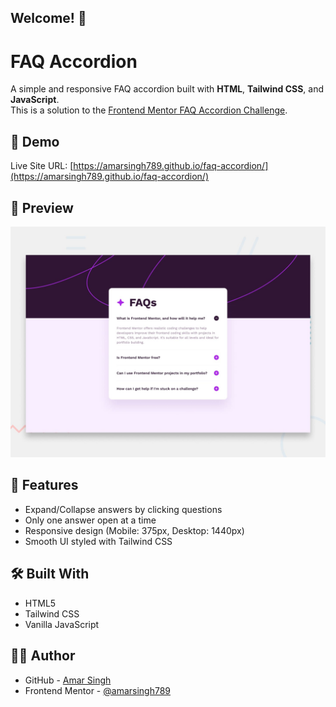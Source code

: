 ## Welcome! 👋
<!-- # Frontend Mentor - FAQ accordion

![Design preview for the FAQ accordion coding challenge](preview.jpg) -->

# FAQ Accordion

A simple and responsive FAQ accordion built with **HTML**, **Tailwind CSS**, and **JavaScript**.  
This is a solution to the [Frontend Mentor FAQ Accordion Challenge](https://www.frontendmentor.io).

## 🚀 Demo
Live Site URL: [https://amarsingh789.github.io/faq-accordion/](https://amarsingh789.github.io/faq-accordion/)

## 📸 Preview
![Design preview for the FAQ accordion coding challenge](preview.jpg)

## 📌 Features
- Expand/Collapse answers by clicking questions  
- Only one answer open at a time  
- Responsive design (Mobile: 375px, Desktop: 1440px)  
- Smooth UI styled with Tailwind CSS  

## 🛠️ Built With
- HTML5  
- Tailwind CSS  
- Vanilla JavaScript  

## 🧑‍💻 Author
- GitHub - [Amar Singh](https://github.com/amarsingh789)  
- Frontend Mentor - [@amarsingh789](https://www.frontendmentor.io/profile/amarsingh789)
